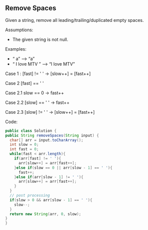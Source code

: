 ## Remove Spaces
Given a string, remove all leading/trailing/duplicated empty spaces.

Assumptions:
* The given string is not null.

Examples:

* “  a” --> “a”
* “   I     love MTV ” --> “I love MTV”

Case 1 : [fast] != ' '  ->   [slow++] = [fast++]

Case 2 [fast] == ' '

  Case 2.1 slow == 0  ->   fast++
  
  Case 2.2 [slow] == ' ' -> fast++
  
  Case 2.3 [slow] != ' ' -> [slow++] = [fast++]
  
  Code:
  ```java
public class Solution {
  public String removeSpaces(String input) {
    char[] arr = input.toCharArray();
    int slow = 0;
    int fast = 0;
    while(fast < arr.length){
      if(arr[fast] != ' '){
        arr[slow++] = arr[fast++];
      }else if(slow == 0 || arr[slow - 1] == ' '){
        fast++;
      }else if(arr[slow - 1] != ' '){
        arr[slow++] = arr[fast++]; 
      }
    }
    // post processing
    if(slow > 0 && arr[slow - 1] == ' '){
      slow--;
    }
    return new String(arr, 0, slow);
  }
}

```
  
